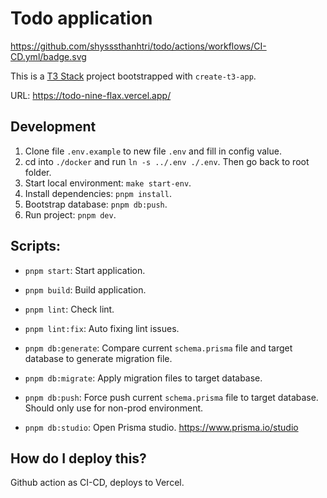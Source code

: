 # Todo application

https://github.com/shysssthanhtri/todo/actions/workflows/CI-CD.yml/badge.svg

This is a [T3 Stack](https://create.t3.gg/) project bootstrapped with `create-t3-app`.

URL: https://todo-nine-flax.vercel.app/

## Development

1. Clone file `.env.example` to new file `.env` and fill in config value.
2. cd into `./docker` and run `ln -s ../.env ./.env`. Then go back to root folder.
3. Start local environment: `make start-env`.
4. Install dependencies: `pnpm install`.
5. Bootstrap database: `pnpm db:push`.
6. Run project: `pnpm dev`.

## Scripts:
- `pnpm start`: Start application.

- `pnpm build`: Build application.
- `pnpm lint`: Check lint.
- `pnpm lint:fix`: Auto fixing lint issues.

- `pnpm db:generate`: Compare current `schema.prisma` file and target database to generate migration file.
- `pnpm db:migrate`: Apply migration files to target database.
- `pnpm db:push`: Force push current `schema.prisma` file to target database. Should only use for non-prod environment.
- `pnpm db:studio`: Open Prisma studio. https://www.prisma.io/studio

## How do I deploy this?

Github action as CI-CD, deploys to Vercel.
